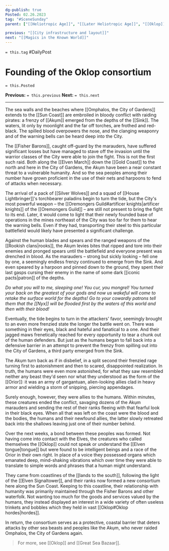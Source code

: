 ```yaml
---
dg-publish: true
Posted: 02.26.2023
tag: "#SceneSunday"
parent: ["[[Heliotropic Age]]", "[[Later Heliotropic Age]]", "[[Oklop]]", "[[History of human contact with the Orior]]"]

previous: "[[City infrastructure and layout]]"
next: "[[Magics in the Known World]]"
---
```

`= this.tag` #DailyPost 
# Founding of the Oklop consortium
`= this.Posted`

**Previous:** `= this.previous`
**Next:** `= this.next`

---

The sea walls and the beaches where [[Omphalos, the City of Gardens]] extends to the [[Sun Coast]] are embroiled in bloody conflict with raiding pirates: a frenzy of [[Akụm]] emerged from the depths of the [[Sink]]. The waters, lit only by moonlight and the far off torches, are frothed and red-black. The spilled blood overpowers the nose, and the clanging weaponry and of the warning bells can be heard deep into the City.

The [[Fisher Barons]], caught off-guard by the marauders, have suffered significant losses but have managed to stave off the invasion until the warrior classes of the City were able to join the fight. This is not the first such raid. Both along the [[Elven March]] down the [[Gold Coast]] to the north and here in the City of Gardens, the Akụm have been a near constant threat to a vulnerable humanity. And so the sea peoples among their number have grown proficient in the use of their nets and harpoons to fend of attacks when necessary.

The arrival of a pack of [[Silver Wolves]] and a squad of [[House Lightbringer]]'s torchbearer paladins begin to turn the tide, but the City's most powerful weapon – the [[Oremongers Guild#artificer knights|artificer knights]] of the [[Oremongers Guild]] – are still not present to bring the fight to its end. Later, it would come to light that their newly founded base of operations in the mines northeast of the City was too far for them to hear the warning bells. Even if they had, transporting their steel to this particular battlefield would likely have presented a significant challenge.

Against the human blades and spears and the ranged weapons of the [[Rookish clans|rooks]], the Akụm levies bites that ripped and tore into their enemies and pronged spears until the battlefield and everyone present was drenched in blood. As the marauders – strong but sickly looking – fell one by one, a seemingly endless frenzy continued to emerge from the Sink. And even speared by a harpoon and pinned down to the ground, they spent their last gasps cursing their enemy in the name of some dark [[iconic pacts|patron]] of the depths.

_Do what you will to me, sleeping one! You cur, you mongrel! You turned your back on the greatest of your gods and now us wakeful will come to retake the surface world for the depths! Go to your cowardly patrons tell them that the [[Nyx]] will be flooded first by the waters of this world and then with their blood!_

Eventually, the tide begins to turn in the attackers' favor, seemingly brought to an even more frenzied state the longer the battle went on. There was something in their eyes, black and hateful and fanatical to a one. And their jagged maws frenetically reached for every opportunity to tear a chunk out of the human defenders. But just as the humans began to fall back into a defensive barrier in an attempt to prevent the frenzy from spilling out into the City of Gardens, a third party emerged from the Sink.

The Akụm turn back as if in disbelief, in a split second their frenzied rage turning first to astonishment and then to scared, disappointed realization. In truth, the humans were even more astonished, for what they saw resembled neither any beast they'd seen nor what they understood as the form of the [[Orior]]: it was an army of gargantuan, alien-looking allies clad in heavy armor and wielding a storm of snipping, piercing appendages.

Surely enough, however, they were allies to the humans. Within minutes, these creatures ended the conflict, savaging dozens of the Akụm marauders and sending the rest of their ranks fleeing with that fearful look in their black eyes. When all that was left on the coast were the blood and the bodies, the humans and their newfound allies, the latter slowly retreated back into the shallows leaving just one of their number behind.

Over the next weeks, a bond between these peoples was formed. Not having come into contact with the Elves, the creatures who called themselves the [[Oklop]] could not speak or understand the [[Elven tongue|tongue]] but were found to be intelligent beings and a race of the Orior in their own right. In place of a voice they possessed organs which emanated deep, mind-shaking vibrations which over time they were able to translate to simple words and phrases that a human might understand.

They came from coastlines of the [[lands to the south]], following the light of the [[Elven Signaltower]], and their ranks now formed a new consortium here along the Sun Coast. Keeping to this coastline, their relationship with humanity was primarily maintained through the Fisher Barons and other waterfolk. Not wanting too much for the goods and services valued by the humans, they instead displayed an interest in a wide variety of often useless trinkets and bobbles which they held in vast [[Oklop#Oklop hordes|hordes]].

In return, the consortium serves as a protective, coastal barrier that deters attacks by other sea beasts and peoples like the Akụm, who never raided Omphalos, the City of Gardens again. 

> For more, see [[Oklop]] and [[Great Sea Bazaar]].